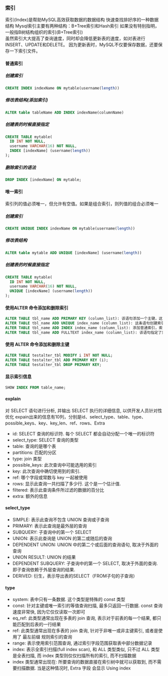 ### 索引
索引(Index)是帮助MySQL高效获取数据的数据结构
快速查找排好序的一种数据结构
Mysql索引主要有两种结构：B+Tree索引和Hash索引
如果没有特别指明，一般指B树结构组织的索引(B+Tree索引)
<br/>
虽然索引大大提高了查询速度，同时却会降低更新表的速度，如对表进行INSERT、UPDATE和DELETE。
因为更新表时，MySQL不仅要保存数据，还要保存一下索引文件。

#### 普通索引
##### 创建索引
```sql
CREATE INDEX indexName ON mytable(username(length))
```
##### 修改表结构(添加索引)
```sql
ALTER table tableName ADD INDEX indexName(columnName)
```

##### 创建表的时候直接指定
```sql
CREATE TABLE mytable(
  ID INT NOT NULL,
  username VARCHAR(16) NOT NULL,
  INDEX [indexName] (username(length))
);
```
##### 删除索引的语法
```sql
DROP INDEX [indexName] ON mytable;
```
#### 唯一索引
索引列的值必须唯一，但允许有空值。如果是组合索引，则列值的组合必须唯一

##### 创建索引
```sql
CREATE UNIQUE INDEX indexName ON mytable(username(length))
```

##### 修改表结构
```sql
ALTER table mytable ADD UNIQUE [indexName] (username(length))
```

##### 创建表的时候直接指定
```sql
CREATE TABLE mytable(
  ID INT NOT NULL,
  username VARCHAR(16) NOT NULL,
  UNIQUE [indexName] (username(length))
);
```

#### 使用ALTER 命令添加和删除索引
```sql
ALTER TABLE tbl_name ADD PRIMARY KEY (column_list): 该语句添加一个主键，这意味着索引值必须是唯一的，且不能为NULL
ALTER TABLE tbl_name ADD UNIQUE index_name (column_list): 这条语句创建索引的值必须是唯一的（除了NULL外，NULL可能会出现多次）
ALTER TABLE tbl_name ADD INDEX index_name (column_list): 添加普通索引，索引值可出现多次
ALTER TABLE tbl_name ADD FULLTEXT index_name (column_list): 该语句指定了索引为 FULLTEXT，用于全文索引
```

#### 使用 ALTER 命令添加和删除主键
```sql
ALTER TABLE testalter_tbl MODIFY i INT NOT NULL;
ALTER TABLE testalter_tbl ADD PRIMARY KEY (i);
ALTER TABLE testalter_tbl DROP PRIMARY KEY;
```

#### 显示索引信息
```sql
SHOW INDEX FROM table_name;
```

#### explain
对 SELECT 语句进行分析, 并输出 SELECT 执行的详细信息, 以供开发人员针对性优化
expain出来的信息有10列，分别是id、select_type、table、type、possible_keys、key、key_len、ref、rows、Extra

- id: SELECT 查询的标识符. 每个 SELECT 都会自动分配一个唯一的标识符
- select_type: SELECT 查询的类型
- table: 查询的是哪个表
- partitions: 匹配的分区
- type: join 类型
- possible_keys: 此次查询中可能选用的索引
- key: 此次查询中确切使用到的索引.
- ref: 哪个字段或常数与 key 一起被使用
- rows: 显示此查询一共扫描了多少行. 这个是一个估计值.
- filtered: 表示此查询条件所过滤的数据的百分比
- extra: 额外的信息

#### select_type
- SIMPLE: 表示此查询不包含 UNION 查询或子查询
- PRIMARY: 表示此查询是最外层的查询
- SUBQUERY: 子查询中的第一个 SELECT
- UNION: 表示此查询是 UNION 的第二或随后的查询
- DEPENDENT UNION: UNION 中的第二个或后面的查询语句, 取决于外面的查询
- UNION RESULT: UNION 的结果
- DEPENDENT SUBQUERY: 子查询中的第一个 SELECT, 取决于外面的查询. 即子查询依赖于外层查询的结果.
- DERIVED: 衍生，表示导出表的SELECT（FROM子句的子查询）

#### type
- system: 表中只有一条数据. 这个类型是特殊的 const 类型
- const: 针对主键或唯一索引的等值查询扫描, 最多只返回一行数据. const 查询速度非常快, 因为它仅仅读取一次即可
- eq_ref: 此类型通常出现在多表的 join 查询, 表示对于前表的每一个结果, 都只能匹配到后表的一行结果
- ref: 此类型通常出现在多表的 join 查询, 针对于非唯一或非主键索引, 或者是使用了 最左前缀 规则索引的查询
- range: 表示使用索引范围查询, 通过索引字段范围获取表中部分数据记录
- index: 表示全索引扫描(full index scan), 和 ALL 类型类似, 只不过 ALL 类型是全表扫描, 而 index 类型则仅仅扫描所有的索引, 而不扫描数据
- index 类型通常出现在: 所要查询的数据直接在索引树中就可以获取到, 而不需要扫描数据. 当是这种情况时, Extra 字段 会显示 Using index
